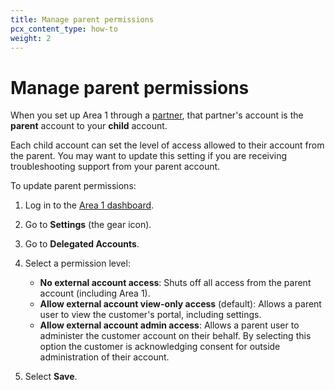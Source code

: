 ```yaml
---
title: Manage parent permissions
pcx_content_type: how-to
weight: 2
---
```


# Manage parent permissions

When you set up Area 1 through a [partner](/email-security/partners/), that partner's account is the **parent** account to your **child** account.

Each child account can set the level of access allowed to their account from the parent. You may want to update this setting if you are receiving troubleshooting support from your parent account.

To update parent permissions:

1. Log in to the [Area 1 dashboard](https://horizon.area1security.com/).
2. Go to **Settings** (the gear icon).
3. Go to **Delegated Accounts**.
4. Select a permission level:

    - **No external account access**: Shuts off all access from the parent account (including Area 1).
    - **Allow external account view-only access** (default): Allows a parent user to view the customer's portal, including settings.
    - **Allow external account admin access**: Allows a parent user to administer the customer account on their behalf. By selecting this option the customer is acknowledging consent for outside administration of their account.

5. Select **Save**.